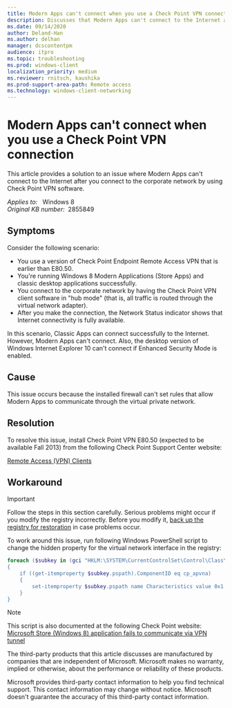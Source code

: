 ```yaml
---
title: Modern Apps can't connect when you use a Check Point VPN connection
description: Discusses that Modern Apps can't connect to the Internet after you connect to the corporate network by using Check Point VPN software. Provides a workaround.
ms.date: 09/14/2020
author: Deland-Han
ms.author: delhan
manager: dcscontentpm
audience: itpro
ms.topic: troubleshooting
ms.prod: windows-client
localization_priority: medium
ms.reviewer: rnitsch, kaushika
ms.prod-support-area-path: Remote access
ms.technology: windows-client-networking
---
```

# Modern Apps can't connect when you use a Check Point VPN connection

This article provides a solution to an issue where Modern Apps can't connect to the Internet after you connect to the corporate network by using Check Point VPN software.

_Applies to:_ &nbsp; Windows 8  
_Original KB number:_ &nbsp;2855849

## Symptoms

Consider the following scenario:

- You use a version of Check Point Endpoint Remote Access VPN that is earlier than E80.50.
- You're running Windows 8 Modern Applications (Store Apps) and classic desktop applications successfully.
- You connect to the corporate network by having the Check Point VPN client software in "hub mode" (that is, all traffic is routed through the virtual network adapter).
- After you make the connection, the Network Status indicator shows that Internet connectivity is fully available.

In this scenario, Classic Apps can connect successfully to the Internet. However, Modern Apps can't connect. Also, the desktop version of Windows Internet Explorer 10 can't connect if Enhanced Security Mode is enabled.

## Cause

This issue occurs because the installed firewall can't set rules that allow Modern Apps to communicate through the virtual private network.

## Resolution

To resolve this issue, install Check Point VPN E80.50 (expected to be available Fall 2013) from the following Check Point Support Center website:

[Remote Access (VPN) Clients](https://supportcenter.checkpoint.com/supportcenter/portal?eventsubmit_doshowproductpage&producttab=overview&product=175)

## Workaround

> [!IMPORTANT]
> Follow the steps in this section carefully. Serious problems might occur if you modify the registry incorrectly. Before you modify it, [back up the registry for restoration](https://support.microsoft.com/help/322756) in case problems occur.

To work around this issue, run following Windows PowerShell script to change the hidden property for the virtual network interface in the registry:

```powershell
foreach ($subkey in (gci "HKLM:\SYSTEM\CurrentControlSet\Control\Class\{4D36E972-E325-11CE-BFC1-08002bE10318} -erroraction silentlycontinue))
{
    if ((get-itemproperty $subkey.pspath).ComponentID eq cp_apvna)
    {
        set-itemproperty $subkey.pspath name Characteristics value 0x1
    }
}
```

> [!NOTE]
> This script is also documented at the following Check Point website:
[Microsoft Store (Windows 8) application fails to communicate via VPN tunnel](https://supportcenter.checkpoint.com/supportcenter/portal?eventsubmit_dogoviewsolutiondetails=&solutionid=sk92881&js_peid=p-114a7ba5fd7-10001&partition=general&product=endpoint)

The third-party products that this article discusses are manufactured by companies that are independent of Microsoft. Microsoft makes no warranty, implied or otherwise, about the performance or reliability of these products.

Microsoft provides third-party contact information to help you find technical support. This contact information may change without notice. Microsoft doesn't guarantee the accuracy of this third-party contact information.

